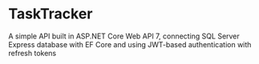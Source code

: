 # TaskTracker
A simple API built in ASP.NET Core Web API 7, connecting SQL Server Express database with EF Core and using JWT-based authentication with refresh tokens
